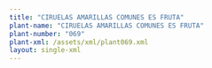 ```yaml
---
title: "CIRUELAS AMARILLAS COMUNES ES FRUTA"
plant-name: "CIRUELAS AMARILLAS COMUNES ES FRUTA"
plant-number: "069"
plant-xml: /assets/xml/plant069.xml
layout: single-xml
---
```

